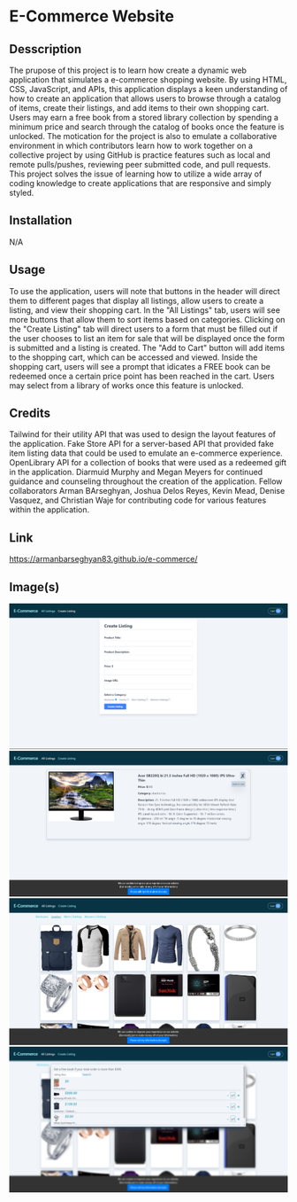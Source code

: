 # E-Commerce Website

## Desscription

The prupose of this project is to learn how create a dynamic web application that simulates a e-commerce shopping website. By using HTML, CSS, JavaScript, and APIs, this application displays a keen understanding of how to create an application that allows users to browse through a catalog of items, create their listings, and add items to their own shopping cart. Users may earn a free book from a stored library collection by spending a minimum price and search through the catalog of books once the feature is unlocked. The motication for the project is also to emulate a collaborative environment in which contributors learn how to work together on a collective project by using GitHub is practice features such as local and remote pulls/pushes, reviewing peer submitted code, and pull requests. This project solves the issue of learning how to utilize a wide array of coding knowledge to create applications that are responsive and simply styled.

## Installation

N/A

## Usage

To use the application, users will note that buttons in the header will direct them to different pages that display all listings, allow users to create a listing, and view their shopping cart. In the "All Listings" tab, users will see more buttons that allow them to sort items based on categories. Clicking on the "Create Listing" tab will direct users to a form that must be filled out if the user chooses to list an item for sale that will be displayed once the form is submitted and a listing is created. The "Add to Cart" button will add items to the shopping cart, which can be accessed and viewed. Inside the shopping cart, users will see a prompt that idicates a FREE book can be redeemed once a certain price point has been reached in the cart. Users may select from a library of works once this feature is unlocked. 

## Credits

Tailwind for their utility API that was used to design the layout features of the application. Fake Store API for a server-based API that provided fake item listing data that could be used to emulate an e-commerce experience. OpenLibrary API for a collection of books that were used as a redeemed gift in the application. Diarmuid Murphy and Megan Meyers for continued guidance and counseling throughout the creation of the application. Fellow collaborators Arman BArseghyan, Joshua Delos Reyes, Kevin Mead, Denise Vasquez, and Christian Waje for contributing code for various features within the application.

## Link

https://armanbarseghyan83.github.io/e-commerce/

## Image(s)
![](./images/create-listing-page.png)
![](./images/item-details-page.png)
![](./images/landing-page.png)
![](./images/shopping-cart-page.png)